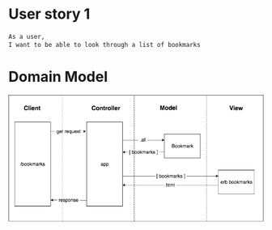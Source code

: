 # User story 1

```
As a user,
I want to be able to look through a list of bookmarks
```

# Domain Model

![domain model](./public/images/bookmark_manager_1.png)
